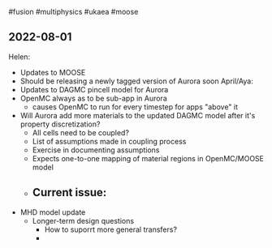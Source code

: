 #fusion #multiphysics #ukaea #moose

## 2022-08-01


Helen:
  - Updates to MOOSE
  - Should be releasing a newly tagged version of Aurora soon
April/Aya:
  - Updates to DAGMC pincell model for Aurora
  - OpenMC always as to be sub-app in Aurora
	  - causes OpenMC to run for every timestep for apps "above" it
  - Will Aurora add more materials to the updated DAGMC model after it's property discretization?
	  - All cells need to be coupled?
	  - List of assumptions made in coupling process
	  - Exercise in documenting assumptions
	  - Expects one-to-one mapping of material regions in OpenMC/MOOSE model
	  - Current issue:
		  - 
  - MHD model update
	- Longer-term design questions
		- How to suporrt more general transfers?
		- 